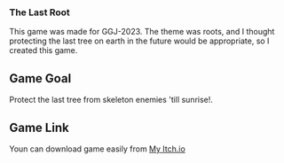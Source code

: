 ### The Last Root
This game was made for GGJ-2023. The theme was roots, and I thought protecting the last tree on earth in the future would be appropriate, so I created this game.
## Game Goal
Protect the last tree from skeleton enemies 'till sunrise!.
## Game Link
Youn can download game easily from [My Itch.io](https://beytullahkalay1.itch.io/)
